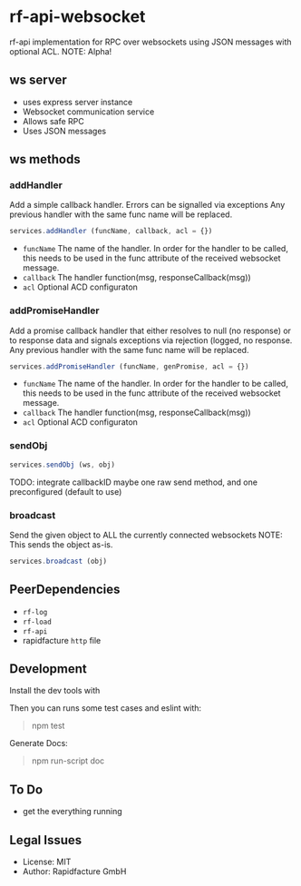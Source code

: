 # rf-api-websocket

rf-api implementation for RPC over websockets using JSON messages with optional ACL.
NOTE: Alpha!

##  ws server
* uses express server instance
* Websocket communication service
* Allows safe RPC
* Uses JSON messages

## ws methods

### addHandler
Add a simple callback handler.
Errors can be signalled via exceptions
Any previous handler with the same func name will be replaced.
```js
services.addHandler (funcName, callback, acl = {})
```
* `funcName` The name of the handler. In order for the handler to be called, this needs to be used
in the func attribute of the received websocket message.
* `callback` The handler function(msg, responseCallback(msg))
* `acl` Optional ACD configuraton

### addPromiseHandler
Add a promise callback handler that either resolves to null (no response) or to
response data and signals exceptions via rejection (logged, no response.
Any previous handler with the same func name will be replaced.
```js
services.addPromiseHandler (funcName, genPromise, acl = {})
```
* `funcName` The name of the handler. In order for the handler to be called, this needs to be used
in the func attribute of the received websocket message.
* `callback` The handler function(msg, responseCallback(msg))
* `acl` Optional ACD configuraton

### sendObj
```js
services.sendObj (ws, obj)
```
TODO: integrate callbackID
maybe one raw send method, and one preconfigured (default to use)

### broadcast
Send the given object to ALL the currently connected websockets
NOTE: This sends the object as-is.
```js
services.broadcast (obj)
```

## PeerDependencies
* `rf-log`
* `rf-load`
* `rf-api`
* rapidfacture `http` file

## Development

Install the dev tools with

Then you can runs some test cases and eslint with:
> npm test

Generate Docs:
> npm run-script doc

## To Do
* get the everything running

## Legal Issues
* License: MIT
* Author: Rapidfacture GmbH
